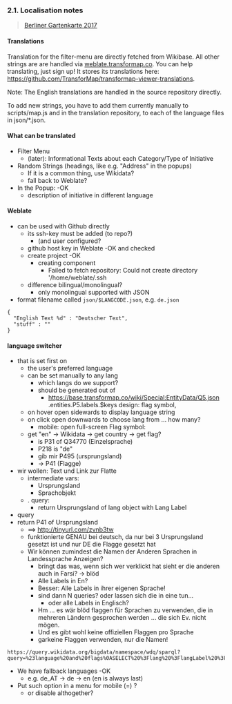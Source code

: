### 2.1. Localisation notes

> [Berliner Gartenkarte 2017](https://github.com/gartenkarte/gartenkarte-2017/)

#### Translations

Translation for the filter-menu are directly fetched from Wikibase. All other strings are  are handled via [weblate.transformap.co](https://weblate.transformap.co/projects/transformap-viewer/transformap-viewer-textsnipplets/). You can help translating, just sign up! It stores its translations here: https://github.com/TransforMap/transformap-viewer-translations.

Note: The English translations are handled in the source repository directly.

To add new strings, you have to add them currently manually to scripts/map.js and in the translation repository, to each of the language files in json/*.json.

#### What can be translated

* Filter Menu
  * (later): Informational Texts about each Category/Type of Initiative
* Random Strings (headings, like e.g. "Address" in the popups)
  * If it is a common thing, use Wikidata?
  * fall back to Weblate?
* In the Popup: -OK
  * description of initiative in different language

#### Weblate

* can be used with Github directly
  * its ssh-key must be added (to repo?)
    * (and user configured?
  * github host key in Weblate -OK and checked
  * create project -OK
    * creating component
      * Failed to fetch repository: Could not create directory '/home/weblate/.ssh
  * difference bilingual/monolingual?
    * only monolingual supported with JSON
* format
filename called `json/$LANGCODE.json`, e.g. `de.json`
```
{
  "English Text %d" : "Deutscher Text",
  "stuff" : ""
}
```

#### language switcher

* that is set first on
  * the user's preferred language
  * can be set manually to any lang
    * which langs do we support?
    * should be generated out of
      * https://base.transformap.co/wiki/Special:EntityData/Q5.json .entities.P5.labels.$keys
 design: flag symbol,
  * on hover open sidewards to display language string
  * on click open downwards to choose lang from ... how many?
    * mobile: open full-screen
 Flag symbol:
  * get "en" -> Wikidata -> get country -> get flag?
    * is P31 of Q34770 (Einzelsprache)
    * P218 is "de"
    * gib mir P495 (ursprungsland)
    * -> P41 (Flagge)
 * wir wollen: Text und Link zur Flatte
    * intermediate vars:
      * Ursprungsland
      * Sprachobjekt
    * . query:
      * return Ursprungsland of lang object with Lang Label
*  query
  * return P41 of Ursprungsland
    * ==> http://tinyurl.com/zvnb3tw
    * funktionierte GENAU bei deutsch, da nur bei 3 Ursprungsland gesetzt ist und nur DE die Flagge gesetzt hat
    * Wir können zumindest die Namen der Anderen Sprachen in Landessprache Anzeigen?
      * bringt das was, wenn sich wer verklickt hat sieht er die anderen auch  in Farsi? -> blöd
      * Alle Labels in En?
      * Besser: Alle Labels in ihrer eigenen Sprache!
      * sind dann N queries? oder lassen sich die in eine tun...
        * oder alle Labels in Englisch?
      * Hm ... es wär blöd flaggen für Sprachen zu verwenden, die in mehreren Ländern gesprochen werden ... die sich Ev. nicht mögen.
      * Und es gibt wohl keine offiziellen Flaggen pro Sprache
      * garkeine Flaggen verwenden, nur die Namen!

```
https://query.wikidata.org/bigdata/namespace/wdq/sparql?query=%23language%20and%20flags%0ASELECT%20%3Flang%20%3FlangLabel%20%3Fkuerzel%0AWHERE%0A%7B%0A%20%20%3Flang%20wdt%3AP218%20%3Fkuerzel%3B%0A%20%20FILTER%20regex%20(%3Fkuerzel%2C%20%22%5E(de%7Cfr%7Cen)%24%22).%0A%20%20%20%20%20%0A%20%20SERVICE%20wikibase%3Alabel%20%7B%20bd%3AserviceParam%20wikibase%3Alanguage%20%22en%22.%20%7D%0A%7D%0AORDER%20BY%20%3Flang
```

* We have fallback languages -OK
  * e.g. de_AT -> de -> en (en is always last)
* Put such option in a menu for mobile (=) ?
  * or disable althogether?
